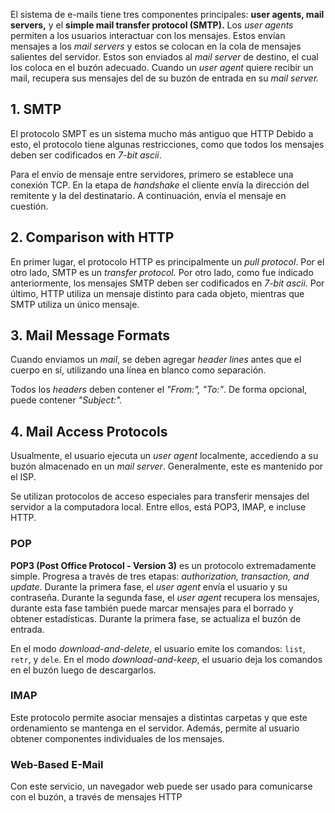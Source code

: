 El sistema de e-mails tiene tres componentes principales: **user agents, mail servers,** y el **simple mail transfer protocol (SMTP).** Los *user agents* permiten a los usuarios interactuar con los mensajes. Estos envían mensajes a los *mail servers* y estos se colocan en la cola de mensajes salientes del servidor. Estos son enviados al *mail server* de destino, el cual los coloca en el buzón adecuado. Cuando un *user agent* quiere recibir un mail, recupera sus mensajes del de su buzón de entrada en su *mail server.*

## 1. SMTP

El protocolo SMPT es un sistema mucho más antiguo que HTTP Debido a esto, el protocolo tiene algunas restricciones, como que todos los mensajes deben ser codificados en *7-bit ascii*.

Para el envío de mensaje entre servidores, primero se establece una conexión TCP. En la etapa de *handshake* el cliente envía la dirección del remitente y la del destinatario. A continuación, envía el mensaje en cuestión.

## 2. Comparison with HTTP

En primer lugar, el protocolo HTTP es principalmente un *pull protocol*. Por el otro lado, SMTP es un *transfer protocol.* Por otro lado, como fue indicado anteriormente, los mensajes SMTP deben ser codificados en *7-bit ascii.* Por último, HTTP utiliza un mensaje distinto para cada objeto, mientras que SMTP utiliza un único mensaje.

## 3. Mail Message Formats

Cuando enviamos un *mail*, se deben agregar *header lines* antes que el cuerpo en sí, utilizando una línea en blanco como separación.

Todos los *headers* deben contener el *"From:", "To:"*. De forma opcional, puede contener *"Subject:".*

## 4. Mail Access Protocols

Usualmente, el usuario ejecuta un *user agent* localmente, accediendo a su buzón almacenado en un *mail server*. Generalmente, este es mantenido por el ISP.

Se utilizan protocolos de acceso especiales para transferir mensajes del servidor a la computadora local. Entre ellos, está POP3, IMAP, e incluse HTTP.

### POP

**POP3 (Post Office Protocol - Version 3)** es un protocolo extremadamente simple. Progresa a través de tres etapas: *authorization, transaction, and update.* Durante la primera fase, el *user agent* envía el usuario y su contraseña. Durante la segunda fase, el *user agent* recupera los mensajes, durante esta fase también puede marcar mensajes para el borrado y obtener estadísticas. Durante la primera fase, se actualiza el buzón de entrada.

En el modo *download-and-delete*, el usuario emite los comandos: `list`, `retr`, y `dele`. En el modo *download-and-keep*, el usuario deja los comandos en el buzón luego de descargarlos.

### IMAP

Este protocolo permite asociar mensajes a distintas carpetas y que este ordenamiento se mantenga en el servidor. Además, permite al usuario obtener componentes individuales de los mensajes.

### Web-Based E-Mail

Con este servicio, un navegador web puede ser usado para comunicarse con el buzón, a través de mensajes HTTP
